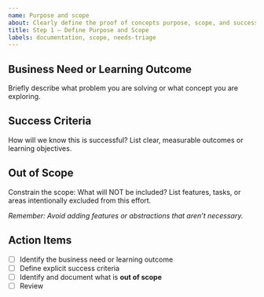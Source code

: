 ```yaml
---
name: Purpose and scope
about: Clearly define the proof of concepts purpose, scope, and success criteria before starting.
title: Step 1 — Define Purpose and Scope
labels: documentation, scope, needs-triage
---
```


## Business Need or Learning Outcome

Briefly describe what problem you are solving or what concept you are exploring.

## Success Criteria

How will we know this is successful? List clear, measurable outcomes or learning objectives.

## Out of Scope

Constrain the scope: What will NOT be included? List features, tasks, or areas intentionally excluded from this effort.

_Remember: Avoid adding features or abstractions that aren’t necessary._

## Action Items

- [ ] Identify the business need or learning outcome
- [ ] Define explicit success criteria
- [ ] Identify and document what is **out of scope**
- [ ] Review
